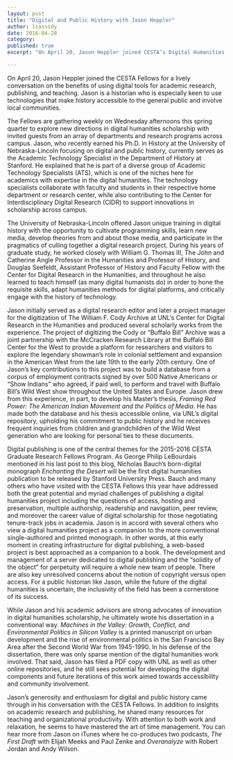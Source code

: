 ```yaml
---
layout: post
title: "Digital and Public History with Jason Heppler"
author: lcassidy
date: 2016-04-28
category: 
published: true
excerpt: "On April 20, Jason Heppler joined CESTA’s Digital Humanities Fellows for a lively conversation on the benefits of using digital tools for academic research, publishing, and teaching."

---
```



On April 20, Jason Heppler joined the CESTA Fellows for a lively conversation on the benefits of using digital tools for academic research, publishing, and teaching. Jason is a historian who is especially keen to use technologies that make history accessible to the general public and involve local communities.

The Fellows are gathering weekly on Wednesday afternoons this spring quarter to explore new directions in digital humanities scholarship with invited guests from an array of departments and research programs across campus. Jason, who recently earned his Ph.D. in History at the University of Nebraska-Lincoln focusing on digital and public history, currently serves as the Academic Technology Specialist in the Department of History at Stanford. He explained that he is part of a diverse group of Academic Technology Specialists (ATS), which is one of the niches here for academics with expertise in the digital humanities. The technology specialists collaborate with faculty and students in their respective home department or research center, while also contributing to the Center for Interdisciplinary Digital Research (CIDR) to support innovations in scholarship across campus.

The University of Nebraska-Lincoln offered Jason unique training in digital history with the opportunity to cultivate programming skills, learn new media, develop theories from and about those media, and participate in the pragmatics of culling together a digital research project. During his years of graduate study, he worked closely with William G. Thomas III, The John and Catherine Angle Professor in the Humanities and Professor of History, and Douglas Seefeldt, Assistant Professor of History and Faculty Fellow with the Center for Digital Research in the Humanities, and throughout he also learned to teach himself (as many digital humanists do) in order to hone the requisite skills, adapt humanities methods for digital platforms, and critically engage with the history of technology. 

Jason initially served as a digital research editor and later a project manager for the digitization of The William F. Cody Archive at UNL’s Center for Digital Research in the Humanities and produced several scholarly works from the experience. The project of digitizing the Cody or “Buffalo Bill” Archive was a joint partnership with the McCracken Research Library at the Buffalo Bill Center for the West to provide a platform for researchers and visitors to explore the legendary showman’s role in colonial settlement and expansion in the American West from the late 19th to the early 20th century. One of Jason’s key contributions to this project was to build a database from a corpus of employment contracts signed by over 500 Native Americans or “Show Indians” who agreed, if paid well, to perform and travel with Buffalo Bill’s Wild West show throughout the United States and Europe. Jason drew from this experience, in part, to develop his Master’s thesis, *Framing Red Power: The American Indian Movement and the Politics of Media*. He has made both the database and his thesis accessible online, via UNL’s digital repository, upholding his commitment to public history and he receives frequent inquiries from children and grandchildren of the Wild West generation who are looking for personal ties to these documents. 

Digital publishing is one of the central themes for the 2015-2016 CESTA Graduate Research Fellows Program.  As George Philip LeBourdais mentioned in his last post to this blog, Nicholas Bauch’s born-digital monograph *Enchanting the Desert* will be the first digital humanities publication to be released by Stanford University Press. Bauch and many others who have visited with the CESTA Fellows this year have addressed both the great potential and myriad challenges of publishing a digital humanities project including the questions of access, hosting and preservation, multiple authorship, readership and navigation, peer review, and moreover the career value of digital scholarship for those negotiating tenure-track jobs in academia. Jason is in accord with several others who view a digital humanities project as a companion to the more conventional single-authored and printed monograph. In other words, at this early moment in creating infrastructure for digital publishing, a web-based project is best approached as a companion to a book. The development and management of a server dedicated to digital publishing and the “solidity of the object” for perpetuity will require a whole new team of people. There are also key unresolved concerns about the notion of copyright versus open access. For a public historian like Jason, while the future of the digital humanities is uncertain, the inclusivity of the field has been a cornerstone of its success. 

While Jason and his academic advisors are strong advocates of innovation in digital humanities scholarship, he ultimately wrote his dissertation in a conventional way. *Machines in the Valley: Growth, Conflict, and Environmental Politics in Silicon Valley* is a printed manuscript on urban development and the rise of environmental politics in the San Francisco Bay Area after the Second World War from 1945-1990. In his defense of the dissertation, there was only sparse mention of the digital humanities work involved. That said, Jason has filed a PDF copy with UNL as well as other online repositories, and he still sees potential for developing the digital components and future iterations of this work aimed towards accessibility and community involvement.

Jason’s generosity and enthusiasm for digital and public history came through in his conversation with the CESTA Fellows. In addition to insights on academic research and publishing, he shared many resources for teaching and organizational productivity. With attention to both work and relaxation, he seems to have mastered the art of time management. You can hear more from Jason on iTunes where he co-produces two podcasts, *The First Draft* with Elijah Meeks and Paul Zenke and *Overanalyze* with Robert Jordan and Andy Wilson.

